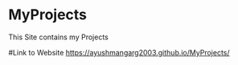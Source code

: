 # MyProjects
This Site contains my Projects 

#Link to Website
https://ayushmangarg2003.github.io/MyProjects/
